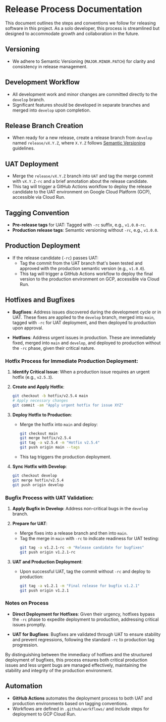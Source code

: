 # Release Process Documentation

This document outlines the steps and conventions we follow for releasing software in this project. As a solo developer, this process is streamlined but designed to accommodate growth and collaboration in the future.

## Versioning

- We adhere to Semantic Versioning (`MAJOR.MINOR.PATCH`) for clarity and consistency in release management.

## Development Workflow

- All development work and minor changes are committed directly to the `develop` branch.
- Significant features should be developed in separate branches and merged into `develop` upon completion.

## Release Branch Creation

- When ready for a new release, create a release branch from `develop` named `release/vX.Y.Z`, where `X.Y.Z` follows [Semantic Versioning](https://semver.org/) guidelines.

## UAT Deployment

- Merge the `release/vX.Y.Z` branch into `UAT` and tag the merge commit with `vX.Y.Z-rc` and a brief annotation about the release candidate.
- This tag will trigger a GitHub Actions workflow to deploy the release candidate to the UAT environment on Google Cloud Platform (GCP), accessible via Cloud Run.

## Tagging Convention

- **Pre-release tags** for UAT: Tagged with `-rc` suffix, e.g., `v1.0.0-rc`.
- **Production release tags**: Semantic versioning without `-rc`, e.g., `v1.0.0`.

## Production Deployment

- If the release candidate (`-rc`) passes UAT:
    - Tag the commit from the UAT branch that's been tested and approved with the production semantic version (e.g., `v1.0.0`).
    - This tag will trigger a GitHub Actions workflow to deploy the final version to the production environment on GCP, accessible via Cloud Run.

## Hotfixes and Bugfixes

- **Bugfixes**: Address issues discovered during the development cycle or in UAT. These fixes are applied to the `develop` branch, merged into `main`, tagged with `-rc` for UAT deployment, and then deployed to production upon approval.

- **Hotfixes**: Address urgent issues in production. These are immediately fixed, merged into `main` and `develop`, and deployed to production without the `-rc` phase, given their critical nature.

### Hotfix Process for Immediate Production Deployment:

1. **Identify Critical Issue**: When a production issue requires an urgent hotfix (e.g., `v2.5.3`).

2. **Create and Apply Hotfix**:
   ```bash
   git checkout -b hotfix/v2.5.4 main
   # Apply necessary changes
   git commit -am "Apply urgent hotfix for issue XYZ"
   ```

3. **Deploy Hotfix to Production**:
   - Merge the hotfix into `main` and deploy:
     ```bash
     git checkout main
     git merge hotfix/v2.5.4
     git tag -a v2.5.4 -m "Hotfix v2.5.4"
     git push origin main --tags
     ```
   - This tag triggers the production deployment.

4. **Sync Hotfix with Develop**:
   ```bash
   git checkout develop
   git merge hotfix/v2.5.4
   git push origin develop
   ```

### Bugfix Process with UAT Validation:

1. **Apply Bugfix in Develop**: Address non-critical bugs in the `develop` branch.

2. **Prepare for UAT**:
   - Merge fixes into a release branch and then into `main`.
   - Tag the merge in `main` with `-rc` to indicate readiness for UAT testing:
     ```bash
     git tag -a v1.2.1-rc -m "Release candidate for bugfixes"
     git push origin v1.2.1-rc
     ```

3. **UAT and Production Deployment**:
   - Upon successful UAT, tag the commit without `-rc` and deploy to production:
     ```bash
     git tag -a v1.2.1 -m "Final release for bugfix v1.2.1"
     git push origin v1.2.1
     ```

### Notes on Process

- **Direct Deployment for Hotfixes**: Given their urgency, hotfixes bypass the `-rc` phase to expedite deployment to production, addressing critical issues promptly.

- **UAT for Bugfixes**: Bugfixes are validated through UAT to ensure stability and prevent regressions, following the standard `-rc` to production tag progression.

By distinguishing between the immediacy of hotfixes and the structured deployment of bugfixes, this process ensures both critical production issues and less urgent bugs are managed effectively, maintaining the stability and integrity of the production environment.

## Automation

- **GitHub Actions** automates the deployment process to both UAT and production environments based on tagging conventions.
- Workflows are defined in `.github/workflows/` and include steps for deployment to GCP Cloud Run.
